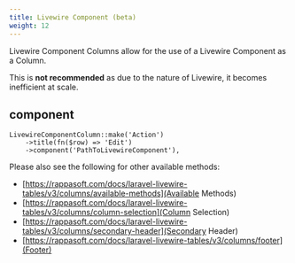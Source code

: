 ```yaml
---
title: Livewire Component (beta)
weight: 12
---
```


Livewire Component Columns allow for the use of a Livewire Component as a Column.

This is **not recommended** as due to the nature of Livewire, it becomes inefficient at scale.

## component
```
LivewireComponentColumn::make('Action')
    ->title(fn($row) => 'Edit')
    ->component('PathToLivewireComponent'),

```

Please also see the following for other available methods:
- [https://rappasoft.com/docs/laravel-livewire-tables/v3/columns/available-methods](Available Methods)
- [https://rappasoft.com/docs/laravel-livewire-tables/v3/columns/column-selection](Column Selection)
- [https://rappasoft.com/docs/laravel-livewire-tables/v3/columns/secondary-header](Secondary Header)
- [https://rappasoft.com/docs/laravel-livewire-tables/v3/columns/footer](Footer)
